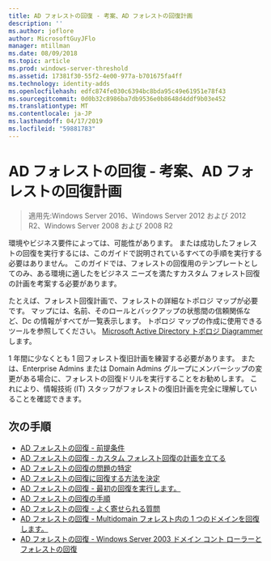 ```yaml
---
title: AD フォレストの回復 - 考案、AD フォレストの回復計画
description: ''
ms.author: joflore
author: MicrosoftGuyJFlo
manager: mtillman
ms.date: 08/09/2018
ms.topic: article
ms.prod: windows-server-threshold
ms.assetid: 17381f30-55f2-4e00-977a-b701675fa4ff
ms.technology: identity-adds
ms.openlocfilehash: edfc874fe030c6394bc8bda95c49e61951e78f43
ms.sourcegitcommit: 0d0b32c8986ba7db9536e0b8648d4ddf9b03e452
ms.translationtype: MT
ms.contentlocale: ja-JP
ms.lasthandoff: 04/17/2019
ms.locfileid: "59881783"
---
```

# <a name="ad-forest-recovery---devising-an-ad-forest-recovery-plan"></a>AD フォレストの回復 - 考案、AD フォレストの回復計画

>適用先:Windows Server 2016、Windows Server 2012 および 2012 R2、Windows Server 2008 および 2008 R2

環境やビジネス要件によっては、可能性があります。 または成功したフォレストの回復を実行するには、このガイドで説明されているすべての手順を実行する必要はありません。 このガイドでは、フォレストの回復用のテンプレートとしてのみ、ある環境に適したをビジネス ニーズを満たすカスタム フォレスト回復の計画を考案する必要があります。  
  
たとえば、フォレスト回復計画で、フォレストの詳細なトポロジ マップが必要です。 マップには、名前、そのロールとバックアップの状態間の信頼関係など、Dc の情報がすべてが一覧表示します。 トポロジ マップの作成に使用できるツールを参照してください。 [Microsoft Active Directory トポロジ Diagrammer](https://www.microsoft.com/download/details.aspx?id=13380)します。  
  
1 年間に少なくとも 1 回フォレスト復旧計画を練習する必要があります。 または、Enterprise Admins または Domain Admins グループにメンバーシップの変更がある場合に、フォレストの回復ドリルを実行することをお勧めします。 これにより、情報技術 (IT) スタッフがフォレストの復旧計画を完全に理解していることを確認できます。

## <a name="next-steps"></a>次の手順

- [AD フォレストの回復 - 前提条件](AD-Forest-Recovery-Prerequisties.md)  
- [AD フォレストの回復 - カスタム フォレスト回復の計画を立てる](AD-Forest-Recovery-Devising-a-Plan.md)  
- [AD フォレストの回復の問題の特定](AD-Forest-Recovery-Identify-the-Problem.md)
- [AD フォレストの回復に回復する方法を決定](AD-Forest-Recovery-Determine-how-to-Recover.md)
- [AD フォレストの回復 - 最初の回復を実行します。](AD-Forest-Recovery-Perform-initial-recovery.md)  
- [AD フォレストの回復の手順](AD-Forest-Recovery-Procedures.md)  
- [AD フォレストの回復 - よく寄せられる質問](AD-Forest-Recovery-FAQ.md)  
- [AD フォレストの回復 - Multidomain フォレスト内の 1 つのドメインを回復します。](AD-Forest-Recovery-Single-Domain-in-Multidomain-Recovery.md)  
- [AD フォレストの回復 - Windows Server 2003 ドメイン コント ローラーとフォレストの回復](AD-Forest-Recovery-Windows-Server-2003.md)
